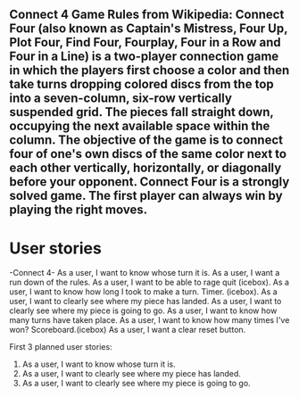 Connect 4 Game
Rules from Wikipedia:
Connect Four (also known as Captain's Mistress, Four Up, Plot Four, Find Four, Fourplay, Four in a Row and Four in a Line) is a two-player connection game in which the players first choose a color and then take turns dropping colored discs from the top into a seven-column, six-row vertically suspended grid. The pieces fall straight down, occupying the next available space within the column. The objective of the game is to connect four of one's own discs of the same color next to each other vertically, horizontally, or diagonally before your opponent. Connect Four is a strongly solved game. The first player can always win by playing the right moves.
----------

# User stories #

-Connect 4-
As a user, I want to know whose turn it is.
As a user, I want a run down of the rules.
As a user, I want to be able to rage quit (icebox).
As a user, I want to know how long I took to make a turn. Timer. (icebox).
As a user, I want to clearly see where my piece has landed.
As a user, I want to clearly see where my piece is going to go.
As a user, I want to know how many turns have taken place.
As a user, I want to know how many times I've won? Scoreboard.(icebox)
As a user, I want a clear reset button.

First 3 planned user stories:
1. As a user, I want to know whose turn it is.
2. As a user, I want to clearly see where my piece has landed.
3. As a user, I want to clearly see where my piece is going to go.

